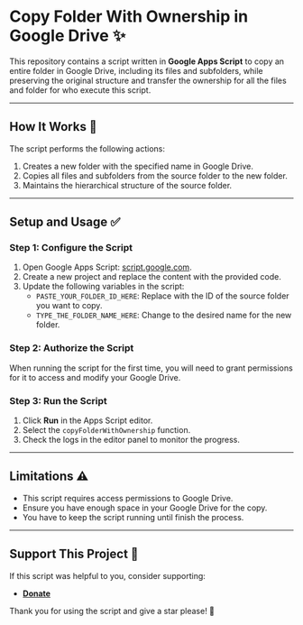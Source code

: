 # Copy Folder With Ownership in Google Drive ✨

This repository contains a script written in **Google Apps Script** to copy an entire folder in Google Drive, including its files and subfolders, while preserving the original structure and transfer the ownership for all the files and folder for who execute this script.

---

## How It Works 🔧

The script performs the following actions:

1. Creates a new folder with the specified name in Google Drive.
2. Copies all files and subfolders from the source folder to the new folder.
3. Maintains the hierarchical structure of the source folder.

---

## Setup and Usage ✅

### Step 1: Configure the Script

1. Open Google Apps Script: [script.google.com](https://script.google.com).
2. Create a new project and replace the content with the provided code.
3. Update the following variables in the script:
   - `PASTE_YOUR_FOLDER_ID_HERE`: Replace with the ID of the source folder you want to copy.
   - `TYPE_THE_FOLDER_NAME_HERE`: Change to the desired name for the new folder.

### Step 2: Authorize the Script

When running the script for the first time, you will need to grant permissions for it to access and modify your Google Drive.

### Step 3: Run the Script

1. Click **Run** in the Apps Script editor.
2. Select the `copyFolderWithOwnership` function.
3. Check the logs in the editor panel to monitor the progress.

---

## Limitations ⚠️

- This script requires access permissions to Google Drive.
- Ensure you have enough space in your Google Drive for the copy.
- You have to keep the script running until finish the process.

---

## Support This Project 🙏

If this script was helpful to you, consider supporting:

- **[Donate](https://donate.stripe.com/5kA0345oU6kvg5G5kl)**

Thank you for using the script and give a star please! 🙌
